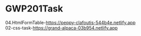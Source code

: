 # GWP201Task
04.HtmlFormTable-https://peppy-clafoutis-544b4e.netlify.app <br>
02-css-task-https://grand-alpaca-03b954.netlify.app
